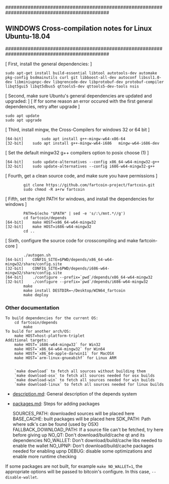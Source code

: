 #############################################################################################
## WINDOWS Cross-compilation notes for Linux Ubuntu-18.04                                  ##
#############################################################################################

[ First, install the general dependencies: ]
```
sudo apt-get install build-essential libtool autotools-dev automake pkg-config bsdmainutils curl git libboost-all-dev autoconf libssl1.0-dev libminiupnpc-dev libqrencode-dev libprotobuf-dev protobuf-compiler libqt5gui5 libqt5dbus5 qttools5-dev qttools5-dev-tools nsis
```
[ Second, make sure Ubuntu's general dependencies are updated and upgraded: ]
[ If for some reason an error occured with the first general dependencies, retry after upgrade ] 
```
sudo apt update
sudo apt upgrade
```
[ Third, install mingw, the Cross-Compilers for windows 32 or 64 bit ] 
```
[64-bit]        sudo apt install g++-mingw-w64-x86-64
[32-bit]	sudo apt install g++-mingw-w64-i686   mingw-w64-i686-dev
```
[ Set the default mingw32 g++ compilers option to posix choose (1) ]
```
[64-bit]	sudo update-alternatives --config x86_64-w64-mingw32-g++ 
[32-bit]	sudo update-alternatives --config i686-w64-mingw32-g++ 
```
[ Fourth, get a clean source code, and make sure you have permissions ]
```
		git clone https://github.com/fartcoin-project/fartcoin.git
		sudo chmod -R a+rw fartcoin
```
[ Fifth, set the right PATH for windows, and install the dependencies for windows ]
```
		PATH=$(echo "$PATH" | sed -e 's/:\/mnt.*//g')
		cd fartcoin/depends
[64-bit]	make HOST=x86_64-w64-mingw32 
[32-bit]	make HOST=i686-w64-mingw32 
		cd ..
```
[ Sixth, configure the source code for crosscompiling and make fartcoin-core ]
```
		./autogen.sh
[64-bit]	CONFIG_SITE=$PWD/depends/x86_64-w64-mingw32/share/config.site
[32-bit] 	CONFIG_SITE=$PWD/depends/i686-w64-mingw32/share/config.site
[64-bit]	./configure --prefix=`pwd`/depends/x86_64-w64-mingw32
[32-bit]	./configure --prefix=`pwd`/depends/i686-w64-mingw32	
		make
		make install DESTDIR=~/Desktop/WIN64_fartcoin
		make deploy
```

### Other documentation

	To build dependencies for the current OS:
		cd fartcoin/depends
	    	make
	To build for another arch/OS:
		make HOST=host-platform-triplet
	Additional targets:
		make HOST=`i686-w64-mingw32` for Win32
		make HOST=`x86_64-w64-mingw32` for Win64
		make HOST=`x86_64-apple-darwin11` for MacOSX
		make HOST=`arm-linux-gnueabihf` for Linux ARM


	    `make download` to fetch all sources without building them
	    `make download-osx` to fetch all sources needed for osx builds
	    `make download-win` to fetch all sources needed for win builds
	    `make download-linux` to fetch all sources needed for linux builds


- [description.md](description.md): General description of the depends system
- [packages.md](packages.md): Steps for adding packages

    SOURCES_PATH: downloaded sources will be placed here
    BASE_CACHE: built packages will be placed here
    SDK_PATH: Path where sdk's can be found (used by OSX)
    FALLBACK_DOWNLOAD_PATH: If a source file can't be fetched, try here before giving up
    NO_QT: Don't download/build/cache qt and its dependencies
    NO_WALLET: Don't download/build/cache libs needed to enable the wallet
    NO_UPNP: Don't download/build/cache packages needed for enabling upnp
    DEBUG: disable some optimizations and enable more runtime checking

If some packages are not built, for example `make NO_WALLET=1`, the appropriate
options will be passed to bitcoin's configure. In this case, `--disable-wallet`.

